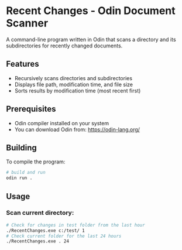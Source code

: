 # Recent Changes - Odin Document Scanner

A command-line program written in Odin that scans a directory and its subdirectories for recently changed documents.

## Features

- Recursively scans directories and subdirectories
- Displays file path, modification time, and file size
- Sorts results by modification time (most recent first)

## Prerequisites

- Odin compiler installed on your system
- You can download Odin from: https://odin-lang.org/

## Building

To compile the program:

```bash
# build and run
odin run .
```

## Usage

### Scan current directory:
```bash
# Check for changes in test folder from the last hour
./RecentChanges.exe c:/test/ 1
# Check current folder for the last 24 hours
./RecentChanges.exe . 24
```

